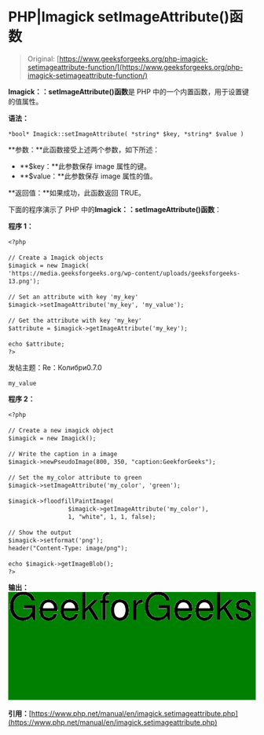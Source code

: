 # PHP|Imagick setImageAttribute()函数

> Original: [https://www.geeksforgeeks.org/php-imagick-setimageattribute-function/](https://www.geeksforgeeks.org/php-imagick-setimageattribute-function/)

**Imagick：：setImageAttribute()函数**是 PHP 中的一个内置函数，用于设置键的值属性。

**语法：**

```
*bool* Imagick::setImageAttribute( *string* $key, *string* $value )
```

**参数：**此函数接受上述两个参数，如下所述：

*   **$key：**此参数保存 image 属性的键。
*   **$value：**此参数保存 image 属性的值。

**返回值：**如果成功，此函数返回 TRUE。

下面的程序演示了 PHP 中的**Imagick：：setImageAttribute()函数**：

**程序 1：**

```
<?php

// Create a Imagick objects
$imagick = new Imagick(
'https://media.geeksforgeeks.org/wp-content/uploads/geeksforgeeks-13.png');

// Set an attribute with key 'my_key'
$imagick->setImageAttribute('my_key', 'my_value');

// Get the attribute with key 'my_key'
$attribute = $imagick->getImageAttribute('my_key');

echo $attribute;
?>
```

发帖主题：Re：Колибри0.7.0

```
my_value
```

**程序 2：**

```
<?php

// Create a new imagick object
$imagick = new Imagick();

// Write the caption in a image
$imagick->newPseudoImage(800, 350, "caption:GeekforGeeks");

// Set the my_color attribute to green
$imagick->setImageAttribute('my_color', 'green');

$imagick->floodfillPaintImage( 
                 $imagick->getImageAttribute('my_color'),
                 1, "white", 1, 1, false);

// Show the output
$imagick->setformat('png');
header("Content-Type: image/png");

echo $imagick->getImageBlob();
?>
```

**输出：**
![](img/96a018bcf112f7d42478cde874a7adf6.png)

**引用：**[https://www.php.net/manual/en/imagick.setimageattribute.php](https://www.php.net/manual/en/imagick.setimageattribute.php)